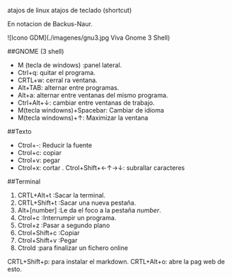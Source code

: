 atajos de linux
atajos de teclado (shortcut)

En notacion de Backus-Naur.

![Icono GDM](./imagenes/gnu3.jpg Viva Gnome 3 Shell)

##GNOME  (3 shell)

- M (tecla de windows) 	:panel lateral.
- Ctrl+q:	quitar el programa.
- CRTL+w:	cerral ra ventana.
- Alt+TAB:	alternar entre programas.
- Alt+a:	alternar entre ventanas del mismo programa.
- Ctrl+Alt+↓:	cambiar entre ventanas de trabajo.
- M(tecla windowns)+Spacebar:	Cambiar de idioma
- M(tecla windowns)+↑:	Maximizar la ventana

##Texto

- Ctrol+_-_:	Reducir la fuente
- Ctrol+c:	copiar
- Ctrol+v:	pegar
- Ctrol+x:	cortar
. Ctrol+Shift+←↑→↓:	subrallar caracteres 

##Terminal

1. CRTL+Alt+t :Sacar la terminal.
1. CRTL+Shift+t 	:Sacar una nueva pestaña.
1. Alt+[number]	:Le da el foco a la pestaña _number_.
1. Ctrol+c      :Interrumpir un programa. 
1. Ctrol+z      :Pasar a segundo plano
1. Ctrol+Shift+c 	:Copiar
1. Ctrol+Shift+v 	:Pegar
1. Ctrold           :para finalizar un fichero online


CRTL+Shift+p:	para instalar el markdown.
CRTL+Alt+o:	abre la pag web de esto.

